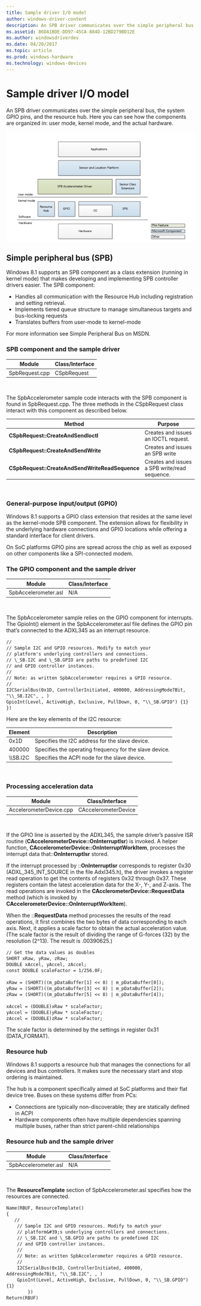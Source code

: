 ```yaml
---
title: Sample driver I/O model
author: windows-driver-content
description: An SPB driver communicates over the simple peripheral bus, the system GPIO pins, and the resource hub. Here you can see how the components are organized in user mode, kernel mode, and the actual hardware.
ms.assetid: 86DA1BDE-DD97-45CA-884D-12BD279BD12E
ms.author: windowsdriverdev
ms.date: 04/20/2017
ms.topic: article
ms.prod: windows-hardware
ms.technology: windows-devices
---
```


# Sample driver I/O model


An SPB driver communicates over the simple peripheral bus, the system GPIO pins, and the resource hub. Here you can see how the components are organized in: user mode, kernel mode, and the actual hardware.

![driver i/o model](images/io.png)

## Simple peripheral bus (SPB)


Windows 8.1 supports an SPB component as a class extension (running in kernel mode) that makes developing and implementing SPB controller drivers easier. The SPB component:

-   Handles all communication with the Resource Hub including registration and setting retrieval.
-   Implements tiered queue structure to manage simultaneous targets and bus-locking requests
-   Translates buffers from user-mode to kernel-mode

For more information see Simple Peripheral Bus on MSDN.

### SPB component and the sample driver

| Module         | Class/Interface |
|----------------|-----------------|
| SpbRequest.cpp | CSpbRequest     |

 

The SpbAccelerometer sample code interacts with the SPB component is found in SpbRequest.cpp. The three methods in the CSpbRequest class interact with this component as described below.

| Method                                          | Purpose                                       |
|-------------------------------------------------|-----------------------------------------------|
| **CSpbRequest::CreateAndSendIoctl**             | Creates and issues an IOCTL request.          |
| **CSpbRequest::CreateAndSendWrite**             | Creates and issues an SPB write               |
| **CSpbRequest::CreateAndSendWriteReadSequence** | Creates and issues a SPB write/read sequence. |

 

### General-purpose input/output (GPIO)

Windows 8.1 supports a GPIO class extension that resides at the same level as the kernel-mode SPB component. The extension allows for flexibility in the underlying hardware connections and GPIO locations while offering a standard interface for client drivers.

On SoC platforms GPIO pins are spread across the chip as well as exposed on other components like a SPI-connected modem.

### The GPIO component and the sample driver

| Module               | Class/Interface |
|----------------------|-----------------|
| SpbAccelerometer.asl | N/A             |

 

The SpbAccelerometer sample relies on the GPIO component for interrupts. The GpioInt() element in the SpbAccelerometer.asl file defines the GPIO pin that’s connected to the ADXL345 as an interrupt resource.

``` syntax
//
// Sample I2C and GPIO resources. Modify to match your
// platform's underlying controllers and connections.
// \_SB.I2C and \_SB.GPIO are paths to predefined I2C 
// and GPIO controller instances. 
//
// Note: as written SpbAccelerometer requires a GPIO resource.
//
I2CSerialBus(0x1D, ControllerInitiated, 400000, AddressingMode7Bit, "\\_SB.I2C", , )
GpioInt(Level, ActiveHigh, Exclusive, PullDown, 0, "\\_SB.GPIO") {1} })
```

Here are the key elements of the I2C resource:

| Element    | Description                                             |
|------------|---------------------------------------------------------|
| 0x1D       | Specifies the I2C address for the slave device.         |
| 400000     | Specifies the operating frequency for the slave device. |
| \\\\SB.I2C | Specifies the ACPI node for the slave device.           |

 

### Processing acceleration data

| Module                  | Class/Interface      |
|-------------------------|----------------------|
| AccelerometerDevice.cpp | CAccelerometerDevice |

 

If the GPIO line is asserted by the ADXL345, the sample driver’s passive ISR routine (**CAccelerometerDevice::OnInterruptIsr**) is invoked. A helper function, **CAccelerometerDevice::OnInterruptWorkItem**, processes the interrupt data that::**OnInterruptIsr** stored.

If the interrupt processed by ::**OnInterruptIsr** corresponds to register 0x30 (ADXL\_345\_INT\_SOURCE in the file Adxl345.h), the driver invokes a register read operation to get the contents of registers 0x32 through 0x37. These registers contain the latest acceleration data for the X-, Y-, and Z-axis. The read operations are invoked in the **CAcclerometerDevice::RequestData** method (which is invoked by **CAccelerometerDevice::OnInterruptWorkItem**).

When the ::**RequestData** method processes the results of the read operations, it first combines the two bytes of data corresponding to each axis. Next, it applies a scale factor to obtain the actual acceleration value. (The scale factor is the result of dividing the range of G-forces (32) by the resolution (2^13). The result is .00390625.)

```ManagedCPlusPlus
// Get the data values as doubles
SHORT xRaw, yRaw, zRaw;
DOUBLE xAccel, yAccel, zAccel;
const DOUBLE scaleFactor = 1/256.0F;

xRaw = (SHORT)((m_pDataBuffer[1] << 8) | m_pDataBuffer[0]);
yRaw = (SHORT)((m_pDataBuffer[3] << 8) | m_pDataBuffer[2]);
zRaw = (SHORT)((m_pDataBuffer[5] << 8) | m_pDataBuffer[4]);

xAccel = (DOUBLE)xRaw * scaleFactor;
yAccel = (DOUBLE)yRaw * scaleFactor;
zAccel = (DOUBLE)zRaw * scaleFactor;
```

The scale factor is determined by the settings in register 0x31 (DATA\_FORMAT).

### Resource hub

Windows 8.1 supports a resource hub that manages the connections for all devices and bus controllers. It makes sure the necessary start and stop ordering is maintained.

The hub is a component specifically aimed at SoC platforms and their flat device tree. Buses on these systems differ from PCs:

-   Connections are typically non-discoverable; they are statically defined in ACPI
-   Hardware components often have multiple dependencies spanning multiple buses, rather than strict parent-child relationships

### Resource hub and the sample driver

| Module               | Class/Interface |
|----------------------|-----------------|
| SpbAccelerometer.asl | N/A             |

 

The **ResourceTemplate** section of SpbAccelerometer.asl specifies how the resources are connected.

```Text
Name(RBUF, ResourceTemplate()
{
   //
    // Sample I2C and GPIO resources. Modify to match your
    // platform&#39;s underlying controllers and connections.
    // \_SB.I2C and \_SB.GPIO are paths to predefined I2C 
    // and GPIO controller instances. 
    //
    // Note: as written SpbAccelerometer requires a GPIO resource.
    //
    I2CSerialBus(0x1D, ControllerInitiated, 400000, AddressingMode7Bit, "\\_SB.I2C", , )
    GpioInt(Level, ActiveHigh, Exclusive, PullDown, 0, "\\_SB.GPIO") {1}
        })
Return(RBUF)
```

 

 




